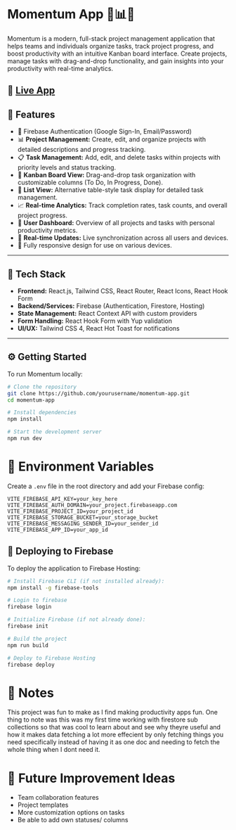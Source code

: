 # Momentum App 🚀📊✨

Momentum is a modern, full-stack project management application that helps teams and individuals organize tasks, track project progress, and boost productivity with an intuitive Kanban board interface. Create projects, manage tasks with drag-and-drop functionality, and gain insights into your productivity with real-time analytics.

## 🔗 [Live App](https://momentum-bd1d7.web.app/)

## 🚀 Features

- 🔐 Firebase Authentication (Google Sign-In, Email/Password)
- 📊 **Project Management:** Create, edit, and organize projects with detailed descriptions and progress tracking.
- 📋 **Task Management:** Add, edit, and delete tasks within projects with priority levels and status tracking.
- 🎯 **Kanban Board View:** Drag-and-drop task organization with customizable columns (To Do, In Progress, Done).
- 📝 **List View:** Alternative table-style task display for detailed task management.
- 📈 **Real-time Analytics:** Track completion rates, task counts, and overall project progress.
- 📱 **User Dashboard:** Overview of all projects and tasks with personal productivity metrics.
- 🔄 **Real-time Updates:** Live synchronization across all users and devices.
- 📱 Fully responsive design for use on various devices.

---

## 🧰 Tech Stack

- **Frontend:** React.js, Tailwind CSS, React Router, React Icons, React Hook Form
- **Backend/Services:** Firebase (Authentication, Firestore, Hosting)
- **State Management:** React Context API with custom providers
- **Form Handling:** React Hook Form with Yup validation
- **UI/UX:** Tailwind CSS 4, React Hot Toast for notifications

---

## ⚙️ Getting Started

To run Momentum locally:

```bash
# Clone the repository
git clone https://github.com/yourusername/momentum-app.git
cd momentum-app

# Install dependencies
npm install

# Start the development server
npm run dev
```

# 🔑 Environment Variables

Create a `.env` file in the root directory and add your Firebase config:

```env
VITE_FIREBASE_API_KEY=your_key_here
VITE_FIREBASE_AUTH_DOMAIN=your_project.firebaseapp.com
VITE_FIREBASE_PROJECT_ID=your_project_id
VITE_FIREBASE_STORAGE_BUCKET=your_storage_bucket
VITE_FIREBASE_MESSAGING_SENDER_ID=your_sender_id
VITE_FIREBASE_APP_ID=your_app_id
```

## 🚀 Deploying to Firebase

To deploy the application to Firebase Hosting:

```bash
# Install Firebase CLI (if not installed already):
npm install -g firebase-tools

# Login to firebase
firebase login

# Initialize Firebase (if not already done):
firebase init

# Build the project
npm run build

# Deploy to Firebase Hosting
firebase deploy
```

# 📝 Notes

This project was fun to make as I find making productivity apps fun. One thing to note was this was my first time working with firestore sub collections so that was cool to learn about and see why theyre useful and how it makes data fetching a lot more effecient by only fetching things you need specifically instead of having it as one doc and needing to fetch the whole thing when I dont need it.

# 📌 Future Improvement Ideas

- Team collaboration features
- Project templates
- More customization options on tasks
- Be able to add own statuses/ columns
